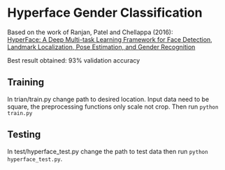# Hyperface Gender Classification
Based on the work of Ranjan, Patel and Chellappa (2016):  
[HyperFace: A Deep Multi-task Learning Framework for Face Detection, Landmark Localization, Pose Estimation, and Gender Recognition](https://github.com/aleju/papers/blob/master/neural-nets/HyperFace.md)
  
Best result obtained: 93% validation accuracy 
## Training
In trian/train.py change path to desired location. Input data need to be square, the preprocessing functions only scale not crop.
  Then run `python train.py`
  
## Testing
In test/hyperface_test.py change the path to test data then run `python hyperface_test.py`.

